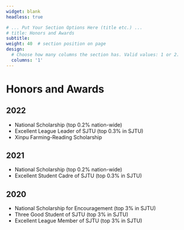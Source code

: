 ```yaml
---
widget: blank
headless: true

# ... Put Your Section Options Here (title etc.) ...
# title: Honors and Awards
subtitle:
weight: 40  # section position on page
design:
  # Choose how many columns the section has. Valid values: 1 or 2.
  columns: '1'
---
```


# Honors and Awards
## 2022
-	National Scholarship (top 0.2% nation-wide)
- Excellent League Leader of SJTU (top 0.3% in SJTU)
- Xinpu Farming-Reading Scholarship
## 2021
- National Scholarship (top 0.2% nation-wide)
- Excellent Student Cadre of SJTU (top 0.3% in SJTU)
## 2020
- National Scholarship for Encouragement (top 3% in SJTU)
- Three Good Student of SJTU (top 3% in SJTU)
- Excellent League Member of SJTU (top 3% in SJTU)